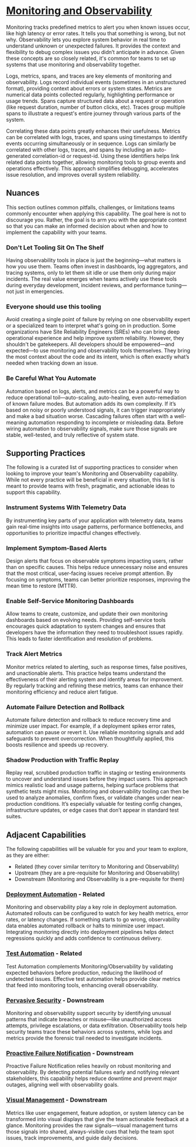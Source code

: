 # [Monitoring and Observability](https://dora.dev/capabilities/monitoring-and-observability/)

Monitoring tracks predefined metrics to alert you when known issues occur, like high latency or error rates. It tells you that something is wrong, but not why. Observability lets you explore system behavior in real time to understand unknown or unexpected failures. It provides the context and flexibility to debug complex issues you didn’t anticipate in advance. Given these concepts are so closely related, it's common for teams to set up systems that use monitoring and observability together.

Logs, metrics, spans, and traces are key elements of monitoring and observability. Logs record individual events (sometimes in an unstructured format), providing context about errors or system states. Metrics are numerical data points collected regularly, highlighting performance or usage trends. Spans capture structured data about a request or operation (like request duration, number of button clicks, etc). Traces group multiple spans to illustrate a request's entire journey through various parts of the system.

Correlating these data points greatly enhances their usefulness. Metrics can be correlated with logs, traces, and spans using timestamps to identify events occurring simultaneously or in sequence. Logs can similarly be correlated with other logs, traces, and spans by including an auto-generated correlation-id or request-id. Using these identifiers helps link related data points together, allowing monitoring tools to group events and operations effectively. This approach simplifies debugging, accelerates issue resolution, and improves overall system reliability.

## Nuances

This section outlines common pitfalls, challenges, or limitations teams commonly encounter when applying this capability. The goal here is not to discourage you. Rather, the goal is to arm you with the appropriate context so that you can make an informed decision about when and how to implement the capability with your teams.

### Don't Let Tooling Sit On The Shelf

Having observability tools in place is just the beginning—what matters is how you use them. Teams often invest in dashboards, log aggregators, and tracing systems, only to let them sit idle or use them only during major incidents. The real value emerges when teams actively use these tools during everyday development, incident reviews, and performance tuning—not just in emergencies.

### Everyone should use this tooling

Avoid creating a single point of failure by relying on one observability expert or a specialized team to interpret what's going on in production. Some organizations have Site Reliability Engineers (SREs) who can bring deep operational experience and help improve system reliability. However, they shouldn't be gatekeepers. All developers should be empowered—and expected—to use monitoring and observability tools themselves. They bring the most context about the code and its intent, which is often exactly what’s needed when tracking down an issue.

### Be Careful What You Automate

Automation based on logs, alerts, and metrics can be a powerful way to reduce operational toil—auto-scaling, auto-healing, even auto-remediation of known failure modes. But automation adds its own complexity. If it’s based on noisy or poorly understood signals, it can trigger inappropriately and make a bad situation worse. Cascading failures often start with a well-meaning automation responding to incomplete or misleading data. Before wiring automation to observability signals, make sure those signals are stable, well-tested, and truly reflective of system state.

## Supporting Practices

The following is a curated list of supporting practices to consider when looking to improve your team's Monitoring and Observability capability. While not every practice will be beneficial in every situation, this list is meant to provide teams with fresh, pragmatic, and actionable ideas to support this capability.

### Instrument Systems With Telemetry Data

By instrumenting key parts of your application with telemetry data, teams gain real-time insights into usage patterns, performance bottlenecks, and opportunities to prioritize impactful changes effectively.

### Implement Symptom-Based Alerts

Design alerts that focus on observable symptoms impacting users, rather than on specific causes. This helps reduce unnecessary noise and ensures that the most critical, user-facing issues receive prompt attention. By focusing on symptoms, teams can better prioritize responses, improving the mean time to restore (MTTR).

### Enable Self-Service Monitoring Dashboards

Allow teams to create, customize, and update their own monitoring dashboards based on evolving needs. Providing self-service tools encourages quick adaptation to system changes and ensures that developers have the information they need to troubleshoot issues rapidly. This leads to faster identification and resolution of problems.

### Track Alert Metrics

Monitor metrics related to alerting, such as response times, false positives, and unactionable alerts. This practice helps teams understand the effectiveness of their alerting system and identify areas for improvement. By regularly tracking and refining these metrics, teams can enhance their monitoring efficiency and reduce alert fatigue.

### Automate Failure Detection and Rollback

Automate failure detection and rollback to reduce recovery time and minimize user impact. For example, if a deployment spikes error rates, automation can pause or revert it. Use reliable monitoring signals and add safeguards to prevent overcorrection. When thoughtfully applied, this boosts resilience and speeds up recovery.

### Shadow Production with Traffic Replay

Replay real, scrubbed production traffic in staging or testing environments to uncover and understand issues before they impact users. This approach mimics realistic load and usage patterns, helping surface problems that synthetic tests might miss. Monitoring and observability tooling can then be used to analyze anomalies, confirm fixes, or validate changes under near-production conditions. It’s especially valuable for testing config changes, infrastructure updates, or edge cases that don’t appear in standard test suites.

## Adjacent Capabilities

The following capabilities will be valuable for you and your team to explore, as they are either:

- Related (they cover similar territory to Monitoring and Observability)
- Upstream (they are a pre-requisite for Monitoring and Observability)
- Downstream (Monitoring and Observability is a pre-requisite for them)

### [Deployment Automation](/capabilities/deployment-automation.md) - Related

Monitoring and observability play a key role in deployment automation. Automated rollouts can be configured to watch for key health metrics, error rates, or latency changes. If something starts to go wrong, observability data enables automated rollback or halts to minimize user impact. Integrating monitoring directly into deployment pipelines helps detect regressions quickly and adds confidence to continuous delivery.

### [Test Automation](/capabilities/test-automation.md) - Related

Test Automation complements Monitoring/Observability by validating expected behaviors before production, reducing the likelihood of undetected issues. Effective test automation helps provide clear metrics that feed into monitoring tools, enhancing overall observability.

### [Pervasive Security](/capabilities/pervasive-security.md) - Downstream

Monitoring and observability support security by identifying unusual patterns that indicate breaches or misuse—like unauthorized access attempts, privilege escalations, or data exfiltration. Observability tools help security teams trace these behaviors across systems, while logs and metrics provide the forensic trail needed to investigate incidents.

### [Proactive Failure Notification](/capabilities/proactive-failure-notification.md) - Downstream

Proactive Failure Notification relies heavily on robust monitoring and observability. By detecting potential failures early and notifying relevant stakeholders, this capability helps reduce downtime and prevent major outages, aligning well with observability goals.

### [Visual Management](/capabilities/visual-management.md) - Downstream

Metrics like user engagement, feature adoption, or system latency can be transformed into visual displays that give the team actionable feedback at a glance. Monitoring provides the raw signals—visual management turns those signals into shared, always-visible cues that help the team spot issues, track improvements, and guide daily decisions.
